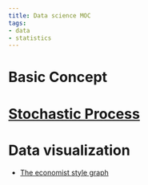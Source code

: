 ```yaml
---
title: Data science MOC
tags:
- data
- statistics
---
```


# Basic Concept


# [Stochastic Process](data_sci/stochastic_process/MOC.md)


# Data visualization

* [The economist style graph](data_sci/visual_style/the_economist_style.md)

